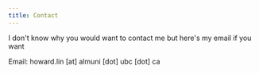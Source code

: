 ```yaml
---
title: Contact
---
```

I don't know why you would want to contact me but here's my email if you want  

  
Email: howard.lin [at] almuni [dot] ubc [dot] ca

